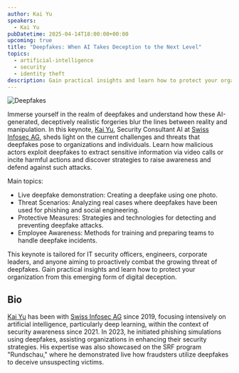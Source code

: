 ```yaml
---
author: Kai Yu
speakers:
  - Kai Yu
pubDatetime: 2025-04-14T18:00:00+00:00
upcoming: true
title: "Deepfakes: When AI Takes Deception to the Next Level"
topics:
  - artificial-intelligence
  - security
  - identity theft
description: Gain practical insights and learn how to protect your organization from deepfakes as an emerging form of digital deception.
---
```


![Deepfakes](@assets/images/deepfakes-when-AI-takes-over.webp)

Immerse yourself in the realm of deepfakes and understand how these AI-generated, deceptively realistic forgeries blur the lines between reality and manipulation. In this keynote, [Kai Yu](https://www.linkedin.com/in/kaiyuofficial/), Security Consultant AI at [Swiss Infosec AG](https://www.infosec.ch/), sheds light on the current challenges and threats that deepfakes pose to organizations and individuals. Learn how malicious actors exploit deepfakes to extract sensitive information via video calls or incite harmful actions and discover strategies to raise awareness and defend against such attacks.

Main topics:

- Live deepfake demonstration: Creating a deepfake using one photo.
- Threat Scenarios: Analyzing real cases where deepfakes have been used for phishing and social engineering.
- Protective Measures: Strategies and technologies for detecting and preventing deepfake attacks.
- Employee Awareness: Methods for training and preparing teams to handle deepfake incidents.

This keynote is tailored for IT security officers, engineers, corporate leaders, and anyone aiming to proactively combat the growing threat of deepfakes. Gain practical insights and learn how to protect your organization from this emerging form of digital deception.

## Bio

[Kai Yu](https://www.linkedin.com/in/kaiyuofficial/) has been with [Swiss Infosec AG](https://www.infosec.ch/) since 2019, focusing intensively on artificial intelligence, particularly deep learning, within the context of security awareness since 2021. In 2023, he initiated phishing simulations using deepfakes, assisting organizations in enhancing their security strategies. His expertise was also showcased on the SRF program "Rundschau," where he demonstrated live how fraudsters utilize deepfakes to deceive unsuspecting victims.
